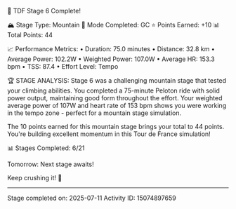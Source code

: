 🎉 TDF Stage 6 Complete!

🏔️ Stage Type: Mountain
🚴 Mode Completed: GC
⭐ Points Earned: +10
📊 Total Points: 44

📈 Performance Metrics:
• Duration: 75.0 minutes
• Distance: 32.8 km
• Average Power: 102.2W
• Weighted Power: 107.0W
• Average HR: 153.3 bpm
• TSS: 87.4
• Effort Level: Tempo

🏆 STAGE ANALYSIS:
Stage 6 was a challenging mountain stage that tested your climbing abilities. 
You completed a 75-minute Peloton ride with solid power output, maintaining 
good form throughout the effort. Your weighted average power of 107W and 
heart rate of 153 bpm shows you were working in the tempo zone - perfect 
for a mountain stage simulation.

The 10 points earned for this mountain stage brings your total to 44 
points. You're building excellent momentum in this Tour de France simulation!

📊 Stages Completed: 6/21

Tomorrow: Next stage awaits!

Keep crushing it! 🚀

---
Stage completed on: 2025-07-11
Activity ID: 15074897659
